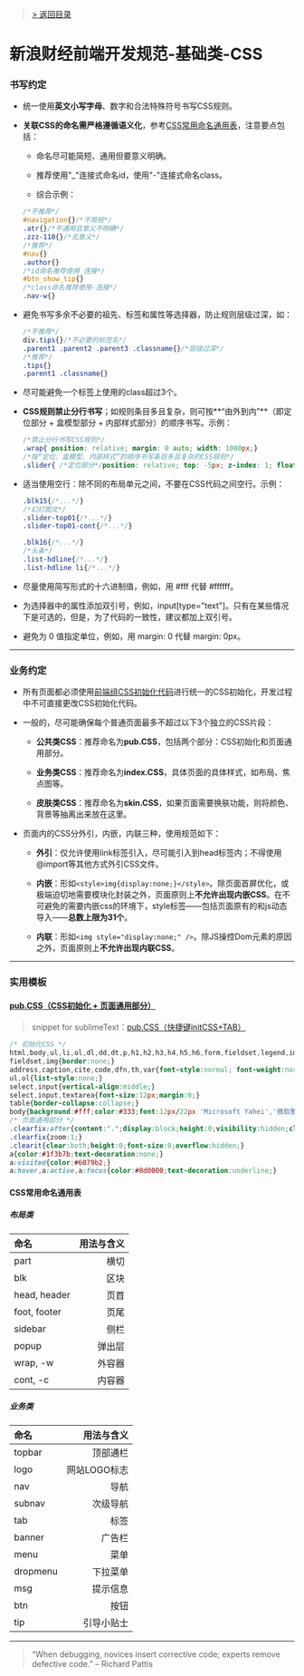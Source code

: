 > [> 返回目录](../index.html)

# 新浪财经前端开发规范-基础类-CSS

### 书写约定

- 统一使用**英文小写字母**、数字和合法特殊符号书写CSS规则。

- **关联CSS的命名需严格遵循语义化**，参考[CSS常用命名通用表](#tpl2)，注意要点包括：

    + 命名尽可能简短、通用但要意义明确。

    + 推荐使用"\_"连接式命名id，使用"-"连接式命名class。

    + 综合示例：

    ``` css
    /*不推荐*/
    #navigation{}/*不简短*/
    .atr{}/*不通用且意义不明确*/
    .zzz-110{}/*无意义*/
    /*推荐*/
    #nav{}
    .author{}
    /*id命名推荐使用_连接*/
    #btn_show_tip{}
    /*class命名推荐使用-连接*/
    .nav-w{}
    ```

- 避免书写多余不必要的祖先、标签和属性等选择器，防止规则层级过深，如：
    
    ``` css
    /*不推荐*/
    div.tips{}/*不必要的标签名*/
    .parent1 .parent2 .parent3 .classname{}/*层级过深*/
    /*推荐*/
    .tips{}
    .parent1 .classname{}
    ```

- 尽可能避免一个标签上使用的class超过3个。

- **CSS规则禁止分行书写**；如规则条目多且复杂，则可按**“由外到内”**（即定位部分 + 盒模型部分 + 内部样式部分）的顺序书写。示例：

    ``` css
    /*禁止分行书写CSS规则*/
    .wrap{ position: relative; margin: 0 auto; width: 1000px;}
    /*按“定位、盒模型、内部样式”的顺序书写条目多且复杂的CSS规则*/
    .slider{ /*定位部分*/position: relative; top: -5px; z-index: 1; float: left; display: inline; /*盒模型部分*/margin: 0 20px; padding: 5px; width: 100px; height: 100px; /*内部样式部分*/background: #fff url(images/slider.png) 0 0 no-repeat; line-height: 100px; color: #666; font: italic bold 12px/20px arial,sans-serif;}
    ```

- 适当使用空行：除不同的布局单元之间，不要在CSS代码之间空行。示例：

    ``` css
    .blk15{/*...*/}
    /*幻灯图文*/
    .slider-top01{/*...*/}
    .slider-top01-cont{/*...*/}

    .blk16{/*...*/}
    /*头条*/
    .list-hdline{/*...*/}
    .list-hdline li{/*...*/}
    ```

- 尽量使用简写形式的十六进制值，例如，用 #fff 代替 #ffffff。

- 为选择器中的属性添加双引号，例如，input[type="text"]。只有在某些情况下是可选的，但是，为了代码的一致性，建议都加上双引号。

- 避免为 0 值指定单位，例如，用 margin: 0 代替 margin: 0px。

-------

### 业务约定

- 所有页面都必须使用[前端组CSS初始化代码](#tpl1)进行统一的CSS初始化，开发过程中不可直接更改CSS初始化代码。

- 一般的，尽可能确保每个普通页面最多不超过以下3个独立的CSS片段：
    
    - **公共类CSS**：推荐命名为**pub.CSS**，包括两个部分：CSS初始化和页面通用部分。
    
    - **业务类CSS**：推荐命名为**index.CSS**，具体页面的具体样式，如布局、焦点图等。
    
    - **皮肤类CSS**：推荐命名为**skin.CSS**，如果页面需要换肤功能，则将颜色、背景等抽离出来放在这里。

- 页面内的CSS分外引，内嵌，内联三种，使用规范如下：

    - **外引**：仅允许使用link标签引入，尽可能引入到head标签内；不得使用@import等其他方式外引CSS文件。

    - **内嵌**：形如```<style>img{display:none;}</style>```。除页面首屏优化，或极端迫切地需要模块化封装之外，页面原则上**不允许出现内嵌CSS**。在不可避免的需要内嵌css的环境下，style标签——包括页面原有的和js动态导入——**总数上限为31个**。

    - **内联**：形如```<img style="display:none;" />```。除JS操控Dom元素的原因之外，页面原则上**不允许出现内联CSS**。

-------


### 实用模板

#### <a name="tpl1"></a>[pub.CSS（CSS初始化 + 页面通用部分）](src/pub.CSS)

> snippet for sublimeText：[pub.CSS（快捷键initCSS+TAB）](src/CSS_initCSS.sublime-snippet)

``` css
/* 初始化CSS */
html,body,ul,li,ol,dl,dd,dt,p,h1,h2,h3,h4,h5,h6,form,fieldset,legend,img{margin:0;padding:0;}
fieldset,img{border:none;}
address,caption,cite,code,dfn,th,var{font-style:normal; font-weight:normal;}
ul,ol{list-style:none;}
select,input{vertical-align:middle;}
select,input,textarea{font-size:12px;margin:0;}
table{border-collapse:collapse;}
body{background:#fff;color:#333;font:12px/22px 'Microsoft Yahei','微软雅黑','Simsun','宋体','Arial';}
/* 页面通用部分 */
.clearfix:after{content:".";display:block;height:0;visibility:hidden;clear:both;}
.clearfix{zoom:1;}
.clearit{clear:both;height:0;font-size:0;overflow:hidden;}
a{color:#1f3b7b;text-decoration:none;}
a:visited{color:#6079b2;}
a:hover,a:active,a:focus{color:#8d0000;text-decoration:underline;}
```

#### <a name="tpl2"></a>CSS常用命名通用表

##### 布局类

| 命名 | 用法与含义 |
| :-------- | --------: |
| part | 横切 |
| blk | 区块 |
| head, header | 页首 |
| foot, footer | 页尾 |
| sidebar | 侧栏 |
| popup | 弹出层 |
| wrap, -w | 外容器 |
| cont, -c | 内容器 |

##### 业务类

| 命名 | 用法与含义 |
| :-------- | --------: |
| topbar | 顶部通栏 |
| logo | 网站LOGO标志 |
| nav | 导航 |
| subnav | 次级导航 |
| tab | 标签 |
| banner | 广告栏 |
| menu | 菜单 |
| dropmenu | 下拉菜单 |
| msg | 提示信息 |
| btn | 按钮 |
| tip | 引导小贴士 |

-------

> “When debugging, novices insert corrective code; experts remove defective code.”
  – Richard Pattis